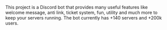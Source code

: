 This project is a Discord bot that provides many useful features like welcome message, anti link, ticket system, fun, utility and much more to keep your servers running.
The bot currently has +140 servers and +200k users.
